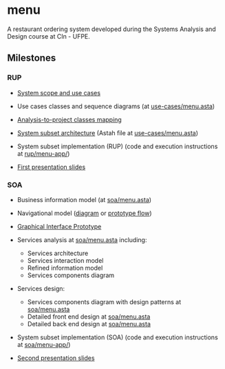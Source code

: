 # menu
A restaurant ordering system developed during the Systems Analysis and Design course at CIn - UFPE.

## Milestones

### RUP
- [System scope and use cases](https://docs.google.com/document/d/1ea_Dymf2i6xXB3ZDfmYOICXe-dn_Tnpd/edit?usp=sharing&ouid=118139996540499692024&rtpof=true&sd=true)

- Use cases classes and sequence diagrams (at [use-cases/menu.asta](use-cases/menu.asta))

- [Analysis-to-project classes mapping](https://docs.google.com/document/d/12HpAAkpVwouViofAUQd-PJxVqzEIJRYCrbXyb2Xk9UE/edit?usp=sharing)

- [System subset architecture](use-cases/architecture-vis.pdf) (Astah file at [use-cases/menu.asta](use-cases/menu.asta))

- System subset implementation (RUP) (code and execution instructions at [rup/menu-app/](rup/menu-app/))

- [First presentation slides](https://docs.google.com/presentation/d/14m_SIejVbhmPLoS7yTWz1efKieO7xJbmh4emPcjCjM4/edit?usp=sharing)

### SOA
- Business information model (at [soa/menu.asta](soa/menu.asta))

- Navigational model ([diagram](https://www.figma.com/file/DHA1VmUDScybYzmxouNVnw/menu?node-id=29%3A278) or [prototype flow](https://www.figma.com/proto/DHA1VmUDScybYzmxouNVnw/menu?node-id=0%3A1&scaling=min-zoom&page-id=0%3A1&starting-point-node-id=1%3A2))

- [Graphical Interface Prototype](https://www.figma.com/file/DHA1VmUDScybYzmxouNVnw/menu)

- Services analysis at [soa/menu.asta](soa/menu.asta) including: 
  - Services architecture
  - Services interaction model
  - Refined information model
  - Services components diagram

- Services design:
  - Services components diagram with design patterns at [soa/menu.asta](soa/menu.asta)
  - Detailed front end design at [soa/menu.asta](soa/menu.asta)
  - Detailed back end design at [soa/menu.asta](soa/menu.asta)

- System subset implementation (SOA) (code and execution instructions at [soa/menu-app/](soa/menu-app/))

- [Second presentation slides](https://docs.google.com/presentation/d/1m9e2TsQJEc_lHvxQJT55neknm36xPsBg74fKyMdWFRo/edit?usp=sharing)
